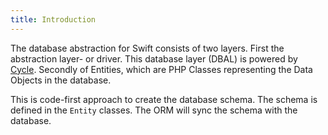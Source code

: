 ```yaml
---
title: Introduction
---
```


The database abstraction for Swift consists of two layers. First the abstraction layer- or driver. This database layer (DBAL) is powered by [Cycle](https://github.com/cycle/database). Secondly of Entities, which are PHP Classes representing the Data Objects in the database.

This is code-first approach to create the database schema. The schema is defined in the `Entity` classes. The ORM will sync the schema with the database.